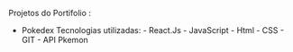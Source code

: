 Projetos do Portifolio :
  * Pokedex
      Tecnologias utilizadas:
        - React.Js
        - JavaScript
        - Html
        - CSS
        - GIT
        - API Pkemon
        
